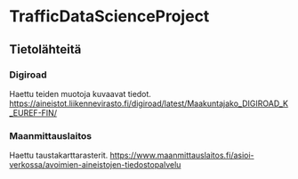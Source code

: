 # TrafficDataScienceProject


## Tietolähteitä

### Digiroad
Haettu teiden muotoja kuvaavat tiedot. https://aineistot.liikennevirasto.fi/digiroad/latest/Maakuntajako_DIGIROAD_K_EUREF-FIN/

### Maanmittauslaitos
Haettu taustakarttarasterit. https://www.maanmittauslaitos.fi/asioi-verkossa/avoimien-aineistojen-tiedostopalvelu
